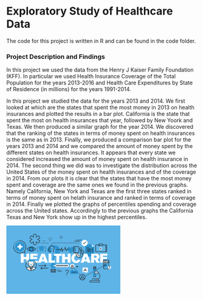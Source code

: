 # Exploratory Study of Healthcare Data
The code for this project is written in R and can be found in the code folder.

### Project Description and Findings
In this project we used the data from the Henry J Kaiser Family Foundation (KFF). 
In particular we used Health Insurance Coverage of the Total Population for the years 2013-2016 and Health Care Expenditures by State of Residence (in millions) for the years 1991-2014.

In this project we studied the data for the years 2013 and 2014. We first looked at which are the states that spent the most money in 2013 on health insurances and plotted the results in a bar plot. 
California is the state that spent the most on health insurances that year, followed by New Yoork and Texas. 
We then produced a similar graph for the year 2014. We discovered that the ranking of the states in terms of money spent on health insurances is the same as in 2013.
Finally, we produced a comparison bar plot for the years 2013 and 2014 and we compared the amount of money spent by the different states on health insurances.
It appears that every state we considered increased the amount of money spent on health insurance in 2014.
The second thing we did was to investigate the distribution across the United States of the money spent on health insurances and of the coverage in 2014. 
From our plots it is clear that the states that have the most money spent and coverage are the same ones we found in the previous graphs. 
Namely California, New York and Texas are the first three states ranked in terms of money spent on helath insurance and ranked in terms of coverage in 2014.
Finally we plotted the graphs of percentiles spending and coverage across the United states. Accordingly to the previous graphs the California Texas and New York show up in the highest percentiles.

<img src="images/hc.jpg" width="300">
